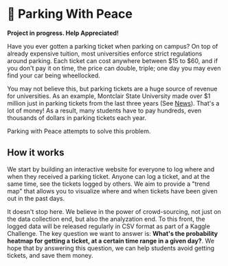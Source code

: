 # 🚗 Parking With Peace

**Project in progress. Help Appreciated!**

Have you ever gotten a parking ticket when parking on campus? On top of already expensive tuition, most universities enforce strict regulations around parking. Each ticket can cost anywhere between $15 to $60, and if you don't pay it on time, the price can double, triple; one day you may even find your car being wheellocked.

You may not believe this, but parking tickets are a huge source of revenue for universities. As an example, Montclair State University made over $1 million just in parking tickets from the last three years (See [News](https://themontclarion.org/news/montclair-state-university-made-over-1-million-in-parking-tickets-in-the-last-three-years/)). That's a lot of money! As a result, many students have to pay hundreds, even thousands of dollars in parking tickets each year. 

Parking with Peace attempts to solve this problem.

## How it works
We start by building an interactive website for everyone to log where and when they received a parking ticket. Anyone can log a ticket, and at the same time, see the tickets logged by others. We aim to provide a "trend map" that allows you to visualize where and when tickets have been given out in the past days.

It doesn't stop here. We believe in the power of crowd-sourcing, not just on the data collection end, but also the analyzation end. To this front, the logged data will be released regularly in CSV format as part of a Kaggle Challenge. The key question we want to answer is: **What's the probability heatmap for getting a ticket, at a certain time range in a given day?**. We hope that by answering this question, we can help students avoid getting tickets, and save them money.